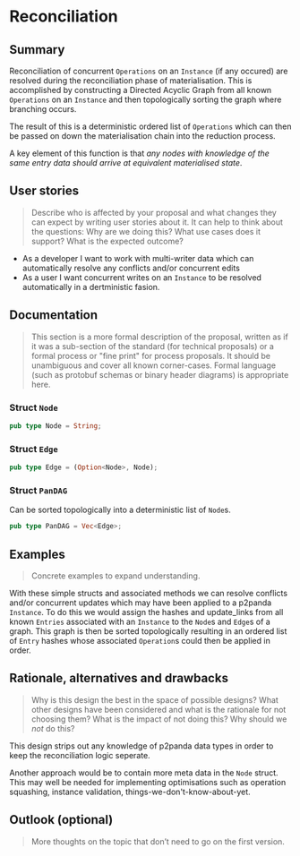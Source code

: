 # Reconciliation

## Summary

Reconciliation of concurrent `Operations` on an `Instance` (if any occured) are resolved during the reconciliation phase of materialisation. This is accomplished by constructing a Directed Acyclic Graph from all known `Operations` on an `Instance` and then topologically sorting the graph where branching occurs. 

The result of this is a deterministic ordered list of `Operations` which can then be passed on down the materialisation chain into the reduction process.

A key element of this function is that *any nodes with knowledge of the same entry data should arrive at equivalent materialised state*.

## User stories

> Describe who is affected by your proposal and what changes they can expect by writing user stories about it. It can help to think about the questions: Why are we doing this? What use cases does it support? What is the expected outcome?

- As a developer I want to work with multi-writer data which can automatically resolve any conflicts and/or concurrent edits
- As a user I want concurrent writes on an `Instance` to be resolved automatically in a dertministic fasion.

## Documentation

> This section is a more formal description of the proposal, written as if it was a sub-section of the standard (for technical proposals) or a formal process or "fine print" for process proposals. It should be unambiguous and cover all known corner-cases. Formal language (such as protobuf schemas or binary header diagrams) is appropriate here.

### Struct `Node`

```rs
pub type Node = String;
```

### Struct `Edge`

```rs
pub type Edge = (Option<Node>, Node);
```

### Struct `PanDAG`
Can be sorted topologically into a deterministic list of `Node`s.

```rs
pub type PanDAG = Vec<Edge>;
```

## Examples

> Concrete examples to expand understanding.

With these simple structs and associated methods we can resolve conflicts and/or concurrent updates which may have been applied to a p2panda `Instance`. To do this we would assign the hashes and update_links from all known `Entries` associated with an `Instance` to the `Node`s and `Edge`s of a graph. This graph is then be sorted topologically resulting in an ordered list of `Entry` hashes whose associated `Operation`s could then be applied in order.

## Rationale, alternatives and drawbacks

> Why is this design the best in the space of possible designs? What other designs have been considered and what is the rationale for not choosing them? What is the impact of not doing this? Why should we _not_ do this?

This design strips out any knowledge of p2panda data types in order to keep the reconciliation logic seperate.

Another approach would be to contain more meta data in the `Node` struct. This may well be needed for implementing optimisations such as operation squashing, instance validation, things-we-don't-know-about-yet. 

## Outlook (optional)

> More thoughts on the topic that don’t need to go on the first version.
